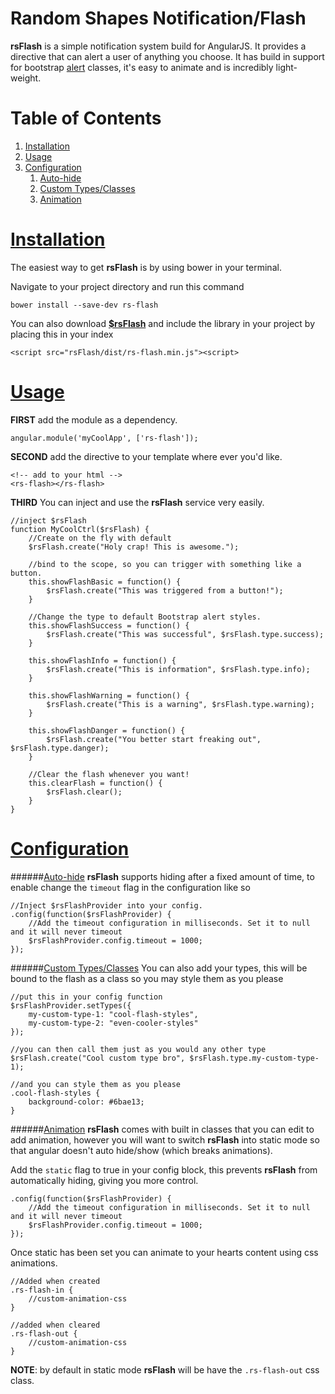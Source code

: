 Random Shapes Notification/Flash
======
**rsFlash** is a simple notification system build for AngularJS. It provides a directive that can alert a user of anything you choose. It has build in support for bootstrap [alert](http://getbootstrap.com/components/#alerts) classes, it's easy to animate and is incredibly light-weight.

Table of Contents
======
1. [Installation](#installation)
2. [Usage](#usage)
3. [Configuration](#config)
    1. [Auto-hide](#auto-hide) 
    2. [Custom Types/Classes](#custom) 
    3. [Animation](#animation) 

[Installation](id:installation)
======

The easiest way to get **rsFlash** is by using bower in your terminal.

Navigate to your project directory and run this command

    bower install --save-dev rs-flash

You can also download [**$rsFlash**](https://github.com/RandomShapes/rsFlash/archive/master.zip) and include the library in your project by placing this in your index

    <script src="rsFlash/dist/rs-flash.min.js"><script>

[Usage](id:usage)
======

**FIRST** add the module as a dependency.

    angular.module('myCoolApp', ['rs-flash']);

**SECOND** add the directive to your template where ever you'd like.

    <!-- add to your html -->
    <rs-flash></rs-flash>

**THIRD** You can inject and use the **rsFlash** service very easily.

    //inject $rsFlash
    function MyCoolCtrl($rsFlash) {
    	//Create on the fly with default
        $rsFlash.create("Holy crap! This is awesome.");
        
        //bind to the scope, so you can trigger with something like a button.
        this.showFlashBasic = function() {
        	$rsFlash.create("This was triggered from a button!");
        }
        
        //Change the type to default Bootstrap alert styles.
        this.showFlashSuccess = function() {
        	$rsFlash.create("This was successful", $rsFlash.type.success);
        }
        
        this.showFlashInfo = function() {
        	$rsFlash.create("This is information", $rsFlash.type.info);
        }
        
        this.showFlashWarning = function() {
        	$rsFlash.create("This is a warning", $rsFlash.type.warning);
        }
        
        this.showFlashDanger = function() {
        	$rsFlash.create("You better start freaking out", $rsFlash.type.danger);
        }
        
        //Clear the flash whenever you want!
        this.clearFlash = function() {
        	$rsFlash.clear();
        }
    }
    
[Configuration](id:config)
======
######[Auto-hide](id:auto-hide)
**rsFlash** supports hiding after a fixed amount of time, to enable change the `timeout` flag in the configuration like so
   
    //Inject $rsFlashProvider into your config.
    .config(function($rsFlashProvider) {
    	//Add the timeout configuration in milliseconds. Set it to null and it will never timeout
    	$rsFlashProvider.config.timeout = 1000;
    });

######[Custom Types/Classes](id:custom)
You can also add your types, this will be bound to the flash as a class so you may style them as you please

	//put this in your config function
    $rsFlashProvider.setTypes({
    	my-custom-type-1: "cool-flash-styles",
    	my-custom-type-2: "even-cooler-styles"
    });
    
    //you can then call them just as you would any other type
    $rsFlash.create("Cool custom type bro", $rsFlash.type.my-custom-type-1);
    
    //and you can style them as you please
    .cool-flash-styles {
    	background-color: #6bae13;
    }
    
######[Animation](id:animation)
**rsFlash** comes with built in classes that you can edit to add animation, however you will want to switch **rsFlash** into static mode so that angular doesn't auto hide/show (which breaks animations).

Add the `static` flag to true in your config block, this prevents **rsFlash** from automatically hiding, giving you more control.
    
    .config(function($rsFlashProvider) {
    	//Add the timeout configuration in milliseconds. Set it to null and it will never timeout
    	$rsFlashProvider.config.timeout = 1000;
    });
    
Once static has been set you can animate to your hearts content using css animations.

    //Added when created
    .rs-flash-in {
    	//custom-animation-css
    }
    
    //added when cleared
    .rs-flash-out {
    	//custom-animation-css
    }
**NOTE**: by default in static mode **rsFlash** will be have the `.rs-flash-out` css class.